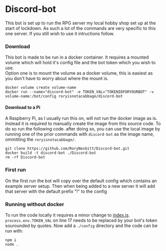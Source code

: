 # Discord-bot
This bot is set up to run the RPG server my local hobby shop set up at the start of lockdown. As such a lot of the commands are very specific to this one server.
If you still wish to use it intructions follow.  

### Download
This bot is made to be run in a docker container. It requires a mounted volume which will hold it's config file and the bot token which you wish to use.  
Option one is to mount the volume as a docker volume, this is easiest as you don't have to worry about where the mount is.
```
docker volume create volume-name
docker run --name="discord-bot" -e TOKEN_VAL="TOKENIDFORYOURBOT" -v volume-name:/bot/config roryisnotacabbage/discord-bot
```

#### Download to a Pi
A Raspberry Pi, as I usually run this on, will not run the docker image as is. Instead it is required to manually create the image from this source code. To do so run the following code. after doing so, you can use the local image by running one of the prior commands with `discord-bot` as the image name, ommitting the `roryisnotacabbage/`.
```
git clone https://github.com/RoryNesbitt/Discord-bot.git
docker build -t discord-bot ./Discord-bot
rm -rf Discord-bot
```
### First run
On the first run the bot will copy over the default config which contains an example server setup. Then when being added to a new server it will add that server with the default prefix "!" to the config

### Running without docker
To run the code locally it requires a minor change to [index.js](index.js).
`process.env.TOKEN_VAL` on line 17 needs to be replaced by your bot's token sourounded by quotes. 
Now add a `./config` directory and the code can be run with:
```
npm i
node .
```
